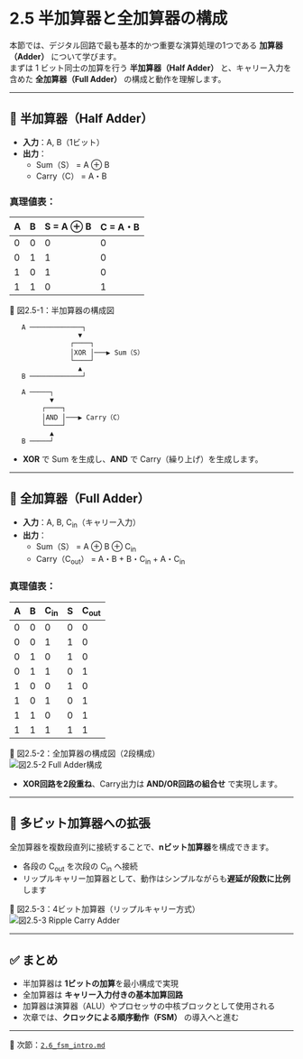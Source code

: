 # 2.5 半加算器と全加算器の構成

本節では、デジタル回路で最も基本的かつ重要な演算処理の1つである **加算器（Adder）** について学びます。  
まずは 1 ビット同士の加算を行う **半加算器（Half Adder）** と、キャリー入力を含めた **全加算器（Full Adder）** の構成と動作を理解します。

---

## 🔹 半加算器（Half Adder）

- **入力**：A, B（1ビット）
- **出力**：
  - Sum（S） = A ⊕ B
  - Carry（C） = A・B

### 真理値表：

| A | B | S = A ⊕ B | C = A・B |
|---|---|-----------|----------|
| 0 | 0 |     0     |    0     |
| 0 | 1 |     1     |    0     |
| 1 | 0 |     1     |    0     |
| 1 | 1 |     0     |    1     |

📘 図2.5-1：半加算器の構成図  

```
   A ─────────────┐
                 ▼
               ┌────┐
               │XOR │───▶ Sum（S）
               └────┘
                 ▲
   B ─────────────┘

   A ─────┐
          ▼
        ┌────┐
        │AND │───▶ Carry（C）
        └────┘
          ▲
   B ─────┘
```

- **XOR** で Sum を生成し、**AND** で Carry（繰り上げ）を生成します。

---

## 🔹 全加算器（Full Adder）

- **入力**：A, B, C<sub>in</sub>（キャリー入力）
- **出力**：
  - Sum（S） = A ⊕ B ⊕ C<sub>in</sub>
  - Carry（C<sub>out</sub>） = A・B + B・C<sub>in</sub> + A・C<sub>in</sub>

### 真理値表：

| A | B | C<sub>in</sub> | S | C<sub>out</sub> |
|---|---|----------------|---|-----------------|
| 0 | 0 | 0              | 0 | 0               |
| 0 | 0 | 1              | 1 | 0               |
| 0 | 1 | 0              | 1 | 0               |
| 0 | 1 | 1              | 0 | 1               |
| 1 | 0 | 0              | 1 | 0               |
| 1 | 0 | 1              | 0 | 1               |
| 1 | 1 | 0              | 0 | 1               |
| 1 | 1 | 1              | 1 | 1               |

📘 図2.5-2：全加算器の構成図（2段構成）  
![図2.5-2 Full Adder構成](../images/chapter2_full_adder.png)

- **XOR回路を2段重ね**、Carry出力は **AND/OR回路の組合せ** で実現します。

---

## 🔹 多ビット加算器への拡張

全加算器を複数段直列に接続することで、**nビット加算器**を構成できます。

- 各段の C<sub>out</sub> を次段の C<sub>in</sub> へ接続
- リップルキャリー加算器として、動作はシンプルながらも**遅延が段数に比例**します

📘 図2.5-3：4ビット加算器（リップルキャリー方式）  
![図2.5-3 Ripple Carry Adder](../images/chapter2_ripple_adder.png)

---

## ✅ まとめ

- 半加算器は **1ビットの加算**を最小構成で実現
- 全加算器は **キャリー入力付きの基本加算回路**
- 加算器は演算器（ALU）やプロセッサの中核ブロックとして使用される
- 次章では、**クロックによる順序動作（FSM）** の導入へと進む

---

📎 次節：[`2.6_fsm_intro.md`](./2.6_fsm_intro.md)
